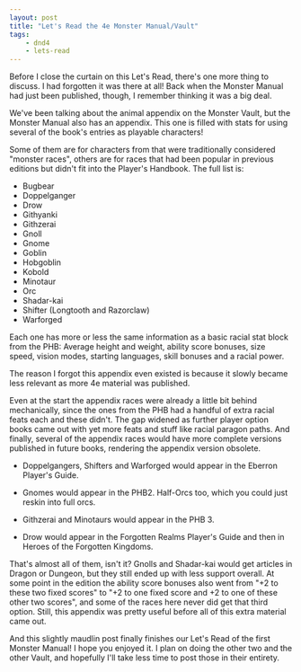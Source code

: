 ```yaml
---
layout: post
title: "Let's Read the 4e Monster Manual/Vault"
tags:
    - dnd4
    - lets-read
---
```


Before I close the curtain on this Let's Read, there's one more thing to
discuss. I had forgotten it was there at all! Back when the Monster Manual had
just been published, though, I remember thinking it was a big deal.

We've been talking about the animal appendix on the Monster Vault, but the
Monster Manual also has an appendix. This one is filled with stats for using
several of the book's entries as playable characters!

Some of them are for characters from that were traditionally considered "monster
races", others are for races that had been popular in previous editions but
didn't fit into the Player's Handbook. The full list is:

- Bugbear
- Doppelganger
- Drow
- Githyanki
- Githzerai
- Gnoll
- Gnome
- Goblin
- Hobgoblin
- Kobold
- Minotaur
- Orc
- Shadar-kai
- Shifter (Longtooth and Razorclaw)
- Warforged

Each one has more or less the same information as a basic racial stat block from
the PHB: Average height and weight, ability score bonuses, size speed, vision
modes, starting languages, skill bonuses and a racial power.

The reason I forgot this appendix even existed is because it slowly became less
relevant as more 4e material was published.

Even at the start the appendix races were already a little bit behind
mechanically, since the ones from the PHB had a handful of extra racial feats
each and these didn't. The gap widened as further player option books came out
with yet more feats and stuff like racial paragon paths. And finally, several of
the appendix races would have more complete versions published in future books,
rendering the appendix version obsolete.

- Doppelgangers, Shifters and Warforged would appear in the Eberron Player's
  Guide.

- Gnomes would appear in the PHB2. Half-Orcs too, which you could just reskin
  into full orcs.

- Githzerai and Minotaurs would appear in the PHB 3.

- Drow would appear in the Forgotten Realms Player's Guide and then in Heroes of
  the Forgotten Kingdoms.

That's almost all of them, isn't it? Gnolls and Shadar-kai would get articles in
Dragon or Dungeon, but they still ended up with less support overall. At some
point in the edition the ability score bonuses also went from "+2 to these two
fixed scores" to "+2 to one fixed score and +2 to one of these other two
scores", and some of the races here never did get that third option. Still, this
appendix was pretty useful before all of this extra material came out.

And this slightly maudlin post finally finishes our Let's Read of the first
Monster Manual! I hope you enjoyed it. I plan on doing the other two and the
other Vault, and hopefully I'll take less time to post those in their entirety.
